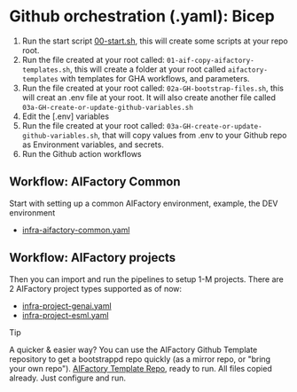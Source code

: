 # Github orchestration (.yaml): Bicep
1) Run the start script [00-start.sh](../../../../../00-start.sh),  this will create some scripts at your repo root.
2) Run the file created at your root called: `01-aif-copy-aifactory-templates.sh`, this will create a folder at your root called `aifactory-templates` with templates for GHA workflows, and parameters.
3) Run the file created at your root called: `02a-GH-bootstrap-files.sh`, this will creat an .env file at your root. It will also create another file called `03a-GH-create-or-update-github-variables.sh`
4) Edit the [.env] variables
5) Run the file created at your root called: `03a-GH-create-or-update-github-variables.sh`, that will copy values from .env to your Github repo as Environment variables, and secrets. 
6) Run the Github action workflows

## Workflow: AIFactory Common 
Start with setting up a common AIFactory environment, example, the DEV environment
- [infra-aifactory-common.yaml](./esml-infra-common/infra-aifactory-common.yaml)

## Workflow: AIFactory projects
Then you can import and run the pipelines to setup 1-M projects. There are 2 AIFactory project types supported as of now: 
- [infra-project-genai.yaml](./infra-project-genai.yml)
- [infra-project-esml.yaml](./infra-project-esml.yml)


> [!TIP]
>  A quicker & easier way? You can use the AIFactory Github Template repository to get a bootstrappd repo quickly (as a mirror repo, or "bring your own repo"). [AIFactory Template Repo](https://github.com/jostrm/azure-enterprise-scale-ml-usage), ready to run. All files copied already. Just configure and run.
>